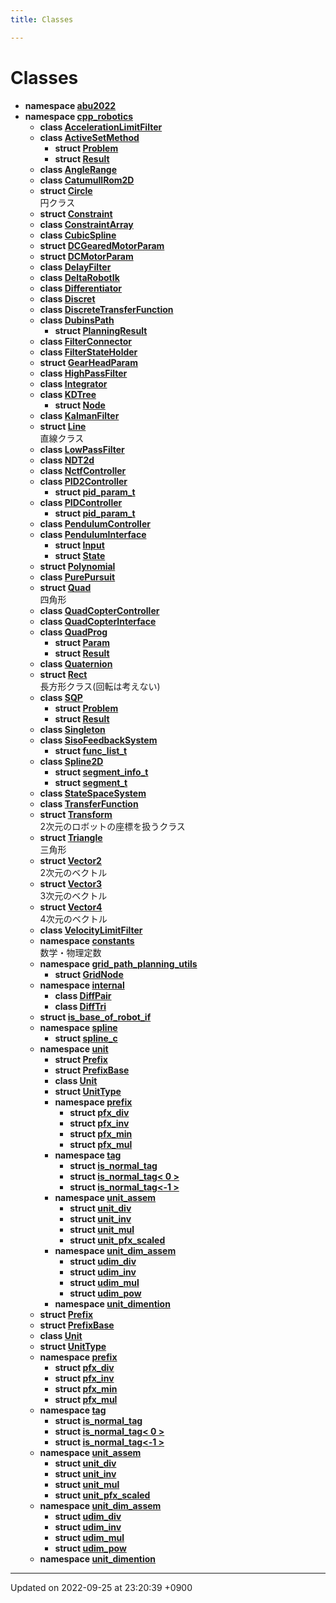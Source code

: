 ```yaml
---
title: Classes

---
```


# Classes




* **namespace [abu2022](/cpp_robotics/doxybook/Namespaces/namespaceabu2022/)** 
* **namespace [cpp_robotics](/cpp_robotics/doxybook/Namespaces/namespacecpp__robotics/)** 
    * **class [AccelerationLimitFilter](/cpp_robotics/doxybook/Classes/classcpp__robotics_1_1AccelerationLimitFilter/)** 
    * **class [ActiveSetMethod](/cpp_robotics/doxybook/Classes/classcpp__robotics_1_1ActiveSetMethod/)** 
        * **struct [Problem](/cpp_robotics/doxybook/Classes/structcpp__robotics_1_1ActiveSetMethod_1_1Problem/)** 
        * **struct [Result](/cpp_robotics/doxybook/Classes/structcpp__robotics_1_1ActiveSetMethod_1_1Result/)** 
    * **class [AngleRange](/cpp_robotics/doxybook/Classes/classcpp__robotics_1_1AngleRange/)** 
    * **class [CatumullRom2D](/cpp_robotics/doxybook/Classes/classcpp__robotics_1_1CatumullRom2D/)** 
    * **struct [Circle](/cpp_robotics/doxybook/Classes/structcpp__robotics_1_1Circle/)** <br>円クラス 
    * **struct [Constraint](/cpp_robotics/doxybook/Classes/structcpp__robotics_1_1Constraint/)** 
    * **class [ConstraintArray](/cpp_robotics/doxybook/Classes/classcpp__robotics_1_1ConstraintArray/)** 
    * **class [CubicSpline](/cpp_robotics/doxybook/Classes/classcpp__robotics_1_1CubicSpline/)** 
    * **struct [DCGearedMotorParam](/cpp_robotics/doxybook/Classes/structcpp__robotics_1_1DCGearedMotorParam/)** 
    * **struct [DCMotorParam](/cpp_robotics/doxybook/Classes/structcpp__robotics_1_1DCMotorParam/)** 
    * **class [DelayFilter](/cpp_robotics/doxybook/Classes/classcpp__robotics_1_1DelayFilter/)** 
    * **class [DeltaRobotIk](/cpp_robotics/doxybook/Classes/classcpp__robotics_1_1DeltaRobotIk/)** 
    * **class [Differentiator](/cpp_robotics/doxybook/Classes/classcpp__robotics_1_1Differentiator/)** 
    * **class [Discret](/cpp_robotics/doxybook/Classes/classcpp__robotics_1_1Discret/)** 
    * **class [DiscreteTransferFunction](/cpp_robotics/doxybook/Classes/classcpp__robotics_1_1DiscreteTransferFunction/)** 
    * **class [DubinsPath](/cpp_robotics/doxybook/Classes/classcpp__robotics_1_1DubinsPath/)** 
        * **struct [PlanningResult](/cpp_robotics/doxybook/Classes/structcpp__robotics_1_1DubinsPath_1_1PlanningResult/)** 
    * **class [FilterConnector](/cpp_robotics/doxybook/Classes/classcpp__robotics_1_1FilterConnector/)** 
    * **class [FilterStateHolder](/cpp_robotics/doxybook/Classes/classcpp__robotics_1_1FilterStateHolder/)** 
    * **struct [GearHeadParam](/cpp_robotics/doxybook/Classes/structcpp__robotics_1_1GearHeadParam/)** 
    * **class [HighPassFilter](/cpp_robotics/doxybook/Classes/classcpp__robotics_1_1HighPassFilter/)** 
    * **class [Integrator](/cpp_robotics/doxybook/Classes/classcpp__robotics_1_1Integrator/)** 
    * **class [KDTree](/cpp_robotics/doxybook/Classes/classcpp__robotics_1_1KDTree/)** 
        * **struct [Node](/cpp_robotics/doxybook/Classes/structcpp__robotics_1_1KDTree_1_1Node/)** 
    * **class [KalmanFilter](/cpp_robotics/doxybook/Classes/classcpp__robotics_1_1KalmanFilter/)** 
    * **struct [Line](/cpp_robotics/doxybook/Classes/structcpp__robotics_1_1Line/)** <br>直線クラス 
    * **class [LowPassFilter](/cpp_robotics/doxybook/Classes/classcpp__robotics_1_1LowPassFilter/)** 
    * **class [NDT2d](/cpp_robotics/doxybook/Classes/classcpp__robotics_1_1NDT2d/)** 
    * **class [NctfController](/cpp_robotics/doxybook/Classes/classcpp__robotics_1_1NctfController/)** 
    * **class [PID2Controller](/cpp_robotics/doxybook/Classes/classcpp__robotics_1_1PID2Controller/)** 
        * **struct [pid_param_t](/cpp_robotics/doxybook/Classes/structcpp__robotics_1_1PID2Controller_1_1pid__param__t/)** 
    * **class [PIDController](/cpp_robotics/doxybook/Classes/classcpp__robotics_1_1PIDController/)** 
        * **struct [pid_param_t](/cpp_robotics/doxybook/Classes/structcpp__robotics_1_1PIDController_1_1pid__param__t/)** 
    * **class [PendulumController](/cpp_robotics/doxybook/Classes/classcpp__robotics_1_1PendulumController/)** 
    * **class [PendulumInterface](/cpp_robotics/doxybook/Classes/classcpp__robotics_1_1PendulumInterface/)** 
        * **struct [Input](/cpp_robotics/doxybook/Classes/structcpp__robotics_1_1PendulumInterface_1_1Input/)** 
        * **struct [State](/cpp_robotics/doxybook/Classes/structcpp__robotics_1_1PendulumInterface_1_1State/)** 
    * **struct [Polynomial](/cpp_robotics/doxybook/Classes/structcpp__robotics_1_1Polynomial/)** 
    * **class [PurePursuit](/cpp_robotics/doxybook/Classes/classcpp__robotics_1_1PurePursuit/)** 
    * **struct [Quad](/cpp_robotics/doxybook/Classes/structcpp__robotics_1_1Quad/)** <br>四角形 
    * **class [QuadCopterController](/cpp_robotics/doxybook/Classes/classcpp__robotics_1_1QuadCopterController/)** 
    * **class [QuadCopterInterface](/cpp_robotics/doxybook/Classes/classcpp__robotics_1_1QuadCopterInterface/)** 
    * **class [QuadProg](/cpp_robotics/doxybook/Classes/classcpp__robotics_1_1QuadProg/)** 
        * **struct [Param](/cpp_robotics/doxybook/Classes/structcpp__robotics_1_1QuadProg_1_1Param/)** 
        * **struct [Result](/cpp_robotics/doxybook/Classes/structcpp__robotics_1_1QuadProg_1_1Result/)** 
    * **class [Quaternion](/cpp_robotics/doxybook/Classes/structcpp__robotics_1_1Quaternion/)** 
    * **struct [Rect](/cpp_robotics/doxybook/Classes/structcpp__robotics_1_1Rect/)** <br>長方形クラス(回転は考えない) 
    * **class [SQP](/cpp_robotics/doxybook/Classes/classcpp__robotics_1_1SQP/)** 
        * **struct [Problem](/cpp_robotics/doxybook/Classes/structcpp__robotics_1_1SQP_1_1Problem/)** 
        * **struct [Result](/cpp_robotics/doxybook/Classes/structcpp__robotics_1_1SQP_1_1Result/)** 
    * **class [Singleton](/cpp_robotics/doxybook/Classes/classcpp__robotics_1_1Singleton/)** 
    * **class [SisoFeedbackSystem](/cpp_robotics/doxybook/Classes/classcpp__robotics_1_1SisoFeedbackSystem/)** 
        * **struct [func_list_t](/cpp_robotics/doxybook/Classes/structcpp__robotics_1_1SisoFeedbackSystem_1_1func__list__t/)** 
    * **class [Spline2D](/cpp_robotics/doxybook/Classes/classcpp__robotics_1_1Spline2D/)** 
        * **struct [segment_info_t](/cpp_robotics/doxybook/Classes/structcpp__robotics_1_1Spline2D_1_1segment__info__t/)** 
        * **struct [segment_t](/cpp_robotics/doxybook/Classes/structcpp__robotics_1_1Spline2D_1_1segment__t/)** 
    * **class [StateSpaceSystem](/cpp_robotics/doxybook/Classes/classcpp__robotics_1_1StateSpaceSystem/)** 
    * **class [TransferFunction](/cpp_robotics/doxybook/Classes/classcpp__robotics_1_1TransferFunction/)** 
    * **struct [Transform](/cpp_robotics/doxybook/Classes/structcpp__robotics_1_1Transform/)** <br>2次元のロボットの座標を扱うクラス 
    * **struct [Triangle](/cpp_robotics/doxybook/Classes/structcpp__robotics_1_1Triangle/)** <br>三角形 
    * **struct [Vector2](/cpp_robotics/doxybook/Classes/structcpp__robotics_1_1Vector2/)** <br>2次元のベクトル 
    * **struct [Vector3](/cpp_robotics/doxybook/Classes/structcpp__robotics_1_1Vector3/)** <br>3次元のベクトル 
    * **struct [Vector4](/cpp_robotics/doxybook/Classes/structcpp__robotics_1_1Vector4/)** <br>4次元のベクトル 
    * **class [VelocityLimitFilter](/cpp_robotics/doxybook/Classes/classcpp__robotics_1_1VelocityLimitFilter/)** 
    * **namespace [constants](/cpp_robotics/doxybook/Namespaces/namespacecpp__robotics_1_1constants/)** <br>数学・物理定数 
    * **namespace [grid_path_planning_utils](/cpp_robotics/doxybook/Namespaces/namespacecpp__robotics_1_1grid__path__planning__utils/)** 
        * **struct [GridNode](/cpp_robotics/doxybook/Classes/structcpp__robotics_1_1grid__path__planning__utils_1_1GridNode/)** 
    * **namespace [internal](/cpp_robotics/doxybook/Namespaces/namespacecpp__robotics_1_1internal/)** 
        * **class [DiffPair](/cpp_robotics/doxybook/Classes/classcpp__robotics_1_1internal_1_1DiffPair/)** 
        * **class [DiffTri](/cpp_robotics/doxybook/Classes/classcpp__robotics_1_1internal_1_1DiffTri/)** 
    * **struct [is_base_of_robot_if](/cpp_robotics/doxybook/Classes/structcpp__robotics_1_1is__base__of__robot__if/)** 
    * **namespace [spline](/cpp_robotics/doxybook/Namespaces/namespacecpp__robotics_1_1spline/)** 
        * **struct [spline_c](/cpp_robotics/doxybook/Classes/structcpp__robotics_1_1spline_1_1spline__c/)** 
    * **namespace [unit](/cpp_robotics/doxybook/Namespaces/namespacecpp__robotics_1_1unit/)** 
        * **struct [Prefix](/cpp_robotics/doxybook/Classes/structcpp__robotics_1_1unit_1_1Prefix/)** 
        * **struct [PrefixBase](/cpp_robotics/doxybook/Classes/structcpp__robotics_1_1unit_1_1PrefixBase/)** 
        * **class [Unit](/cpp_robotics/doxybook/Classes/classcpp__robotics_1_1unit_1_1Unit/)** 
        * **struct [UnitType](/cpp_robotics/doxybook/Classes/structcpp__robotics_1_1unit_1_1UnitType/)** 
        * **namespace [prefix](/cpp_robotics/doxybook/Namespaces/namespacecpp__robotics_1_1unit_1_1prefix/)** 
            * **struct [pfx_div](/cpp_robotics/doxybook/Classes/structcpp__robotics_1_1unit_1_1prefix_1_1pfx__div/)** 
            * **struct [pfx_inv](/cpp_robotics/doxybook/Classes/structcpp__robotics_1_1unit_1_1prefix_1_1pfx__inv/)** 
            * **struct [pfx_min](/cpp_robotics/doxybook/Classes/structcpp__robotics_1_1unit_1_1prefix_1_1pfx__min/)** 
            * **struct [pfx_mul](/cpp_robotics/doxybook/Classes/structcpp__robotics_1_1unit_1_1prefix_1_1pfx__mul/)** 
        * **namespace [tag](/cpp_robotics/doxybook/Namespaces/namespacecpp__robotics_1_1unit_1_1tag/)** 
            * **struct [is_normal_tag](/cpp_robotics/doxybook/Classes/structcpp__robotics_1_1unit_1_1tag_1_1is__normal__tag/)** 
            * **struct [is_normal_tag< 0 >](/cpp_robotics/doxybook/Classes/structcpp__robotics_1_1unit_1_1tag_1_1is__normal__tag_3_010_01_4/)** 
            * **struct [is_normal_tag<-1 >](/cpp_robotics/doxybook/Classes/structcpp__robotics_1_1unit_1_1tag_1_1is__normal__tag_3-1_01_4/)** 
        * **namespace [unit_assem](/cpp_robotics/doxybook/Namespaces/namespacecpp__robotics_1_1unit_1_1unit__assem/)** 
            * **struct [unit_div](/cpp_robotics/doxybook/Classes/structcpp__robotics_1_1unit_1_1unit__assem_1_1unit__div/)** 
            * **struct [unit_inv](/cpp_robotics/doxybook/Classes/structcpp__robotics_1_1unit_1_1unit__assem_1_1unit__inv/)** 
            * **struct [unit_mul](/cpp_robotics/doxybook/Classes/structcpp__robotics_1_1unit_1_1unit__assem_1_1unit__mul/)** 
            * **struct [unit_pfx_scaled](/cpp_robotics/doxybook/Classes/structcpp__robotics_1_1unit_1_1unit__assem_1_1unit__pfx__scaled/)** 
        * **namespace [unit_dim_assem](/cpp_robotics/doxybook/Namespaces/namespacecpp__robotics_1_1unit_1_1unit__dim__assem/)** 
            * **struct [udim_div](/cpp_robotics/doxybook/Classes/structcpp__robotics_1_1unit_1_1unit__dim__assem_1_1udim__div/)** 
            * **struct [udim_inv](/cpp_robotics/doxybook/Classes/structcpp__robotics_1_1unit_1_1unit__dim__assem_1_1udim__inv/)** 
            * **struct [udim_mul](/cpp_robotics/doxybook/Classes/structcpp__robotics_1_1unit_1_1unit__dim__assem_1_1udim__mul/)** 
            * **struct [udim_pow](/cpp_robotics/doxybook/Classes/structcpp__robotics_1_1unit_1_1unit__dim__assem_1_1udim__pow/)** 
        * **namespace [unit_dimention](/cpp_robotics/doxybook/Namespaces/namespacecpp__robotics_1_1unit_1_1unit__dimention/)** 
    * **struct [Prefix](/cpp_robotics/doxybook/Classes/structcpp__robotics_1_1unit_1_1Prefix/)** 
    * **struct [PrefixBase](/cpp_robotics/doxybook/Classes/structcpp__robotics_1_1unit_1_1PrefixBase/)** 
    * **class [Unit](/cpp_robotics/doxybook/Classes/classcpp__robotics_1_1unit_1_1Unit/)** 
    * **struct [UnitType](/cpp_robotics/doxybook/Classes/structcpp__robotics_1_1unit_1_1UnitType/)** 
    * **namespace [prefix](/cpp_robotics/doxybook/Namespaces/namespacecpp__robotics_1_1unit_1_1prefix/)** 
        * **struct [pfx_div](/cpp_robotics/doxybook/Classes/structcpp__robotics_1_1unit_1_1prefix_1_1pfx__div/)** 
        * **struct [pfx_inv](/cpp_robotics/doxybook/Classes/structcpp__robotics_1_1unit_1_1prefix_1_1pfx__inv/)** 
        * **struct [pfx_min](/cpp_robotics/doxybook/Classes/structcpp__robotics_1_1unit_1_1prefix_1_1pfx__min/)** 
        * **struct [pfx_mul](/cpp_robotics/doxybook/Classes/structcpp__robotics_1_1unit_1_1prefix_1_1pfx__mul/)** 
    * **namespace [tag](/cpp_robotics/doxybook/Namespaces/namespacecpp__robotics_1_1unit_1_1tag/)** 
        * **struct [is_normal_tag](/cpp_robotics/doxybook/Classes/structcpp__robotics_1_1unit_1_1tag_1_1is__normal__tag/)** 
        * **struct [is_normal_tag< 0 >](/cpp_robotics/doxybook/Classes/structcpp__robotics_1_1unit_1_1tag_1_1is__normal__tag_3_010_01_4/)** 
        * **struct [is_normal_tag<-1 >](/cpp_robotics/doxybook/Classes/structcpp__robotics_1_1unit_1_1tag_1_1is__normal__tag_3-1_01_4/)** 
    * **namespace [unit_assem](/cpp_robotics/doxybook/Namespaces/namespacecpp__robotics_1_1unit_1_1unit__assem/)** 
        * **struct [unit_div](/cpp_robotics/doxybook/Classes/structcpp__robotics_1_1unit_1_1unit__assem_1_1unit__div/)** 
        * **struct [unit_inv](/cpp_robotics/doxybook/Classes/structcpp__robotics_1_1unit_1_1unit__assem_1_1unit__inv/)** 
        * **struct [unit_mul](/cpp_robotics/doxybook/Classes/structcpp__robotics_1_1unit_1_1unit__assem_1_1unit__mul/)** 
        * **struct [unit_pfx_scaled](/cpp_robotics/doxybook/Classes/structcpp__robotics_1_1unit_1_1unit__assem_1_1unit__pfx__scaled/)** 
    * **namespace [unit_dim_assem](/cpp_robotics/doxybook/Namespaces/namespacecpp__robotics_1_1unit_1_1unit__dim__assem/)** 
        * **struct [udim_div](/cpp_robotics/doxybook/Classes/structcpp__robotics_1_1unit_1_1unit__dim__assem_1_1udim__div/)** 
        * **struct [udim_inv](/cpp_robotics/doxybook/Classes/structcpp__robotics_1_1unit_1_1unit__dim__assem_1_1udim__inv/)** 
        * **struct [udim_mul](/cpp_robotics/doxybook/Classes/structcpp__robotics_1_1unit_1_1unit__dim__assem_1_1udim__mul/)** 
        * **struct [udim_pow](/cpp_robotics/doxybook/Classes/structcpp__robotics_1_1unit_1_1unit__dim__assem_1_1udim__pow/)** 
    * **namespace [unit_dimention](/cpp_robotics/doxybook/Namespaces/namespacecpp__robotics_1_1unit_1_1unit__dimention/)** 



-------------------------------

Updated on 2022-09-25 at 23:20:39 +0900
